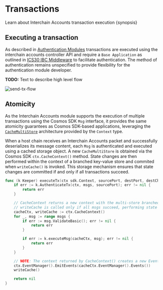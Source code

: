 <!--
order: 5
-->

# Transactions

Learn about Interchain Accounts transaction execution {synopsis}

## Executing a transaction

As described in [Authentication Modules](./auth-modules.md#trysendtx) transactions are executed using the interchain accounts controller API and require a `Base Application` as outlined in [ICS30 IBC Middleware](https://github.com/cosmos/ibc/tree/master/spec/app/ics-030-middleware) to facilitate authentication. The method of authentication remains unspecified to provide flexibility for the authentication module developer.

**TODO:** Text to describe high level flow

![send-tx-flow](../../assets/send-interchain-tx-2.png "Transaction Execution")

## Atomicity

As the Interchain Accounts module supports the execution of multiple transactions using the Cosmos SDK `Msg` interface, it provides the same atomicity guarantees as Cosmos SDK-based applications, leveraging the [`CacheMultiStore`](https://docs.cosmos.network/master/core/store.html#cachemultistore) architecture provided by the `Context` type. 

When a host chain receives an Interchain Accounts packet and successfully deserializes its message content, each `Msg` is authenticated and executed using a cached storage object. A new `CacheMultiStore` is obtained via the Cosmos SDK `ctx.CacheContext()` method. State changes are then performed within the context of a branched key-value store and commited when `writeCache()` is invoked. This storage mechanism ensures that state changes are committed if and only if all transactions succeed.

```go
func (k Keeper) executeTx(ctx sdk.Context, sourcePort, destPort, destChannel string, msgs []sdk.Msg) error {
	if err := k.AuthenticateTx(ctx, msgs, sourcePort); err != nil {
		return err
	}

	// CacheContext returns a new context with the multi-store branched into a cached storage object
	// writeCache is called only if all msgs succeed, performing state transitions atomically
	cacheCtx, writeCache := ctx.CacheContext()
	for _, msg := range msgs {
		if err := msg.ValidateBasic(); err != nil {
			return err
		}

		if err := k.executeMsg(cacheCtx, msg); err != nil {
			return err
		}
	}

	// NOTE: The context returned by CacheContext() creates a new EventManager, so events must be correctly propagated back to the current context
	ctx.EventManager().EmitEvents(cacheCtx.EventManager().Events())
	writeCache()

	return nil
}
```